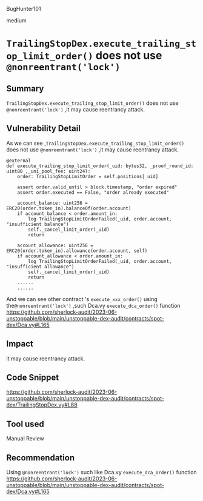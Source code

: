 BugHunter101

medium

# `TrailingStopDex.execute_trailing_stop_limit_order()` does not use `@nonreentrant('lock')`

## Summary

`TrailingStopDex.execute_trailing_stop_limit_order()` does not use `@nonreentrant('lock')` ,it may cause reentrancy attack.

## Vulnerability Detail

As we can see ,`TrailingStopDex.execute_trailing_stop_limit_order()` does not use `@nonreentrant('lock')` ,it may cause reentrancy attack.
```vyper
@external
def execute_trailing_stop_limit_order(_uid: bytes32, _proof_round_id: uint80 ,_uni_pool_fee: uint24):
    order: TrailingStopLimitOrder = self.positions[_uid]

    assert order.valid_until > block.timestamp, "order expired"
    assert order.executed == False, "order already executed"

    account_balance: uint256 = ERC20(order.token_in).balanceOf(order.account)
    if account_balance < order.amount_in:
        log TrailingStopLimitOrderFailed(_uid, order.account, "insufficient balance")
        self._cancel_limit_order(_uid)
        return

    account_allowance: uint256 = ERC20(order.token_in).allowance(order.account, self)
    if account_allowance < order.amount_in:
        log TrailingStopLimitOrderFailed(_uid, order.account, "insufficient allowance")
        self._cancel_limit_order(_uid)
        return
    ......
    ......
```

And we can see other contract 's `execute_xxx_order()` using the`@nonreentrant('lock')` ,such Dca.vy `execute_dca_order()` function
https://github.com/sherlock-audit/2023-06-unstoppable/blob/main/unstoppable-dex-audit/contracts/spot-dex/Dca.vy#L165
## Impact

it may cause reentrancy attack.

## Code Snippet

https://github.com/sherlock-audit/2023-06-unstoppable/blob/main/unstoppable-dex-audit/contracts/spot-dex/TrailingStopDex.vy#L88

## Tool used

Manual Review

## Recommendation

Using  `@nonreentrant('lock')` such like Dca.vy  `execute_dca_order()` function
https://github.com/sherlock-audit/2023-06-unstoppable/blob/main/unstoppable-dex-audit/contracts/spot-dex/Dca.vy#L165